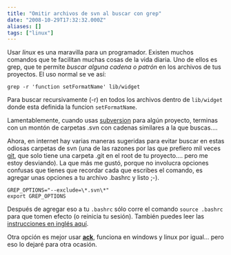 ```yaml
---
title: "Omitir archivos de svn al buscar con grep"
date: "2008-10-29T17:32:32.000Z"
aliases: []
tags: ["linux"]
---
```


Usar *linux* es una maravilla para un programador. Existen muchos comandos que te facilitan muchas cosas de la vida diaria. Uno de ellos es grep, que te permite *buscar alguna cadena o patrón* en los archivos de tus proyectos. El uso normal se ve así:

    grep -r 'function setFormatName' lib/widget

Para buscar recursivamente (-r) en todos los archivos dentro de `lib/widget` donde esta definida la funcion `setFormatName`.

Lamentablemente, cuando usas [subversion](http://subversion.tigris.org/) para algún proyecto, terminas con un montón de carpetas .svn con cadenas similares a la que buscas....

Ahora, en internet hay varias maneras sugeridas para evitar buscar en estas odiosas carpetas de svn (una de las razones por las que prefiero mil veces [git](http://git.or.cz/), que solo tiene una carpeta .git en el root de tu proyecto.... pero me estoy desviando). La que más me gustó, porque no involucra opciones confusas que tienes que recordar cada que escribes el comando, es agregar unas opciones a tu archivo .bashrc y listo ;-).

    GREP_OPTIONS="--exclude=\*.svn\*"
    export GREP_OPTIONS

Después de agregar eso a tu `.bashrc` sólo corre el comando `source .bashrc` para que tomen efecto (o reinicia tu sesión). También puedes leer las [instrucciones en inglés aquí](http://coreygilmore.com/blog/2007/09/14/ignoring-svn-directories-with-grep/).

Otra opción es mejor usar **[ack](http://petdance.com/ack/)**, funciona en windows y linux por igual... pero eso lo dejaré para otra ocasión.
<!--break-->
